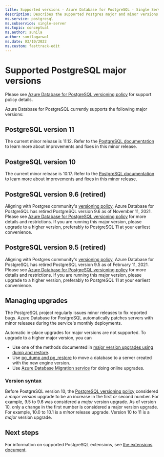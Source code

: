 ```yaml
---
title: Supported versions - Azure Database for PostgreSQL - Single Server
description: Describes the supported Postgres major and minor versions in Azure Database for PostgreSQL - Single Server.
ms.service: postgresql
ms.subservice: single-server
ms.topic: conceptual
ms.author: sunila
author: sunilagarwal
ms.date: 03/10/2022
ms.custom: fasttrack-edit
---
```

# Supported PostgreSQL major versions

Please see [Azure Database for PostgreSQL versioning policy](concepts-version-policy.md) for support policy details.

Azure Database for PostgreSQL currently supports the following major versions:

## PostgreSQL version 11
The current minor release is 11.12. Refer to the [PostgreSQL documentation](https://www.postgresql.org/docs/11/static/release-11-12.html) to learn more about improvements and fixes in this minor release.

## PostgreSQL version 10
The current minor release is 10.17. Refer to the [PostgreSQL documentation](https://www.postgresql.org/docs/10/static/release-10-17.html) to learn more about improvements and fixes in this minor release.

## PostgreSQL version 9.6 (retired)
Aligning with Postgres community's [versioning policy](https://www.postgresql.org/support/versioning/), Azure Database for PostgreSQL has retired PostgreSQL version 9.6 as of November 11, 2021. Please see [Azure Database for PostgreSQL versioning policy](concepts-version-policy.md) for more details and restrictions. If you are running this major version, please upgrade to a higher version, preferably to PostgreSQL 11 at your earliest convenience.

## PostgreSQL version 9.5 (retired)
Aligning with Postgres community's [versioning policy](https://www.postgresql.org/support/versioning/), Azure Database for PostgreSQL has retired PostgreSQL version 9.5 as of February 11, 2021. Please see [Azure Database for PostgreSQL versioning policy](concepts-version-policy.md) for more details and restrictions. If you are running this major version, please upgrade to a higher version, preferably to PostgreSQL 11 at your earliest convenience.

## Managing upgrades
The PostgreSQL project regularly issues minor releases to fix reported bugs. Azure Database for PostgreSQL automatically patches servers with minor releases during the service's monthly deployments. 

Automatic in-place upgrades for major versions are not supported. To upgrade to a higher major version, you can 
   * Use one of the methods documented in [major version upgrades using dump and restore](./how-to-upgrade-using-dump-and-restore.md).
   * Use [pg_dump and pg_restore](./howto-migrate-using-dump-and-restore.md) to move a database to a server created with the new engine version.
   * Use [Azure Database Migration service](..\dms\tutorial-azure-postgresql-to-azure-postgresql-online-portal.md) for doing online upgrades.

### Version syntax
Before PostgreSQL version 10, the [PostgreSQL versioning policy](https://www.postgresql.org/support/versioning/) considered a _major version_ upgrade to be an increase in the first _or_ second number. For example, 9.5 to 9.6 was considered a _major_ version upgrade. As of version 10, only a change in the first number is considered a major version upgrade. For example, 10.0 to 10.1 is a _minor_ release upgrade. Version 10 to 11 is a _major_ version upgrade.

## Next steps
For information on supported PostgreSQL extensions, see [the extensions document](concepts-extensions.md).
